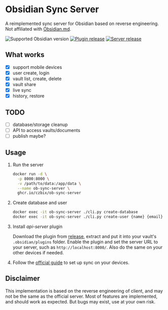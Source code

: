 # Obsidian Sync Server
A reimplemented sync server for Obsidian based on reverse engineering.
Not affiliated with [Obsidian.md](https://obsidian.md/).

![Supported Obsidian version](https://img.shields.io/badge/dynamic/json?url=https%3A%2F%2Fraw.githubusercontent.com%2FCzBiX%2Fob-sync-server%2Fmaster%2Fob-plugin%2Fapi-server%2Fmanifest.json&query=minAppVersion&logo=obsidian&label=Obsidian&color=rebeccapurple)
[![Plugin release](https://img.shields.io/github/v/release/czbix/ob-sync-server?label=plugin)](https://github.com/CzBiX/ob-sync-server/releases)
[![Server release](https://img.shields.io/github/v/tag/czbix/ob-sync-server?filter=v*&label=server)](https://github.com/CzBiX/ob-sync-server/pkgs/container/ob-sync-server)


## What works
- [x] support mobile devices
- [x] user create, login
- [x] vault list, create, delete
- [x] vault share
- [x] live sync
- [x] history, restore

## TODO
- [ ] database/storage cleanup
- [ ] API to access vaults/documents
- [ ] publish maybe?

## Usage

1. Run the server
   ```bash
   docker run -d \
     -p 8000:8000 \
     -v /path/to/data:/app/data \
     --name ob-sync-server \
     ghcr.io/czbix/ob-sync-server
   ```
2. Create database and user
   ```bash
   docker exec -it ob-sync-server ./cli.py create-database
   docker exec -it ob-sync-server ./cli.py create-user {name} {email} {password}
   ```

3. Install *api-server* plugin

    Download the plugin from [release](https://github.com/CzBiX/ob-sync-server/releases/latest), extract and put it into your vault's `.obsidian/plugins` folder.
    Enable the plugin and set the server URL to your server, such as `http://localhost:8000/`.
    Also do the same on your other devices if needed.

4. Follow the [official guide](https://help.obsidian.md/Obsidian+Sync/Set+up+Obsidian+Sync#Log+in+with+your+Obsidian+account) to set up sync on your devices.


## Disclaimer
This implementation is based on the reverse engineering of client, and may not be the same as the official server.
Most of features are implemented, and should work as expected.
But bugs may exist, use at your own risk.
